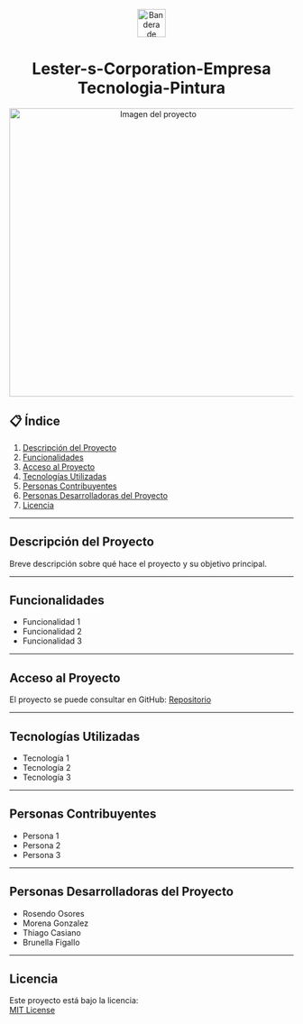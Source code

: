 <p align="center">
  <img src="https://upload.wikimedia.org/wikipedia/commons/1/1a/Flag_of_Argentina.svg" width="50" alt="Bandera de Argentina"/>
</p>

<h1 align="center"> Lester-s-Corporation-Empresa Tecnologia-Pintura</h1>


<p align="center">
  <img src="https://github.com/user-attachments/assets/f397a83c-dc22-4e43-8d2c-a5a1cdca7b34" width="512" height="512" alt="Imagen del proyecto" />
</p>


## 📋 Índice
1. [Descripción del Proyecto](#descripción-del-proyecto)  
2. [Funcionalidades](#funcionalidades)  
3. [Acceso al Proyecto](#acceso-al-proyecto)  
4. [Tecnologías Utilizadas](#tecnologías-utilizadas)  
5. [Personas Contribuyentes](#personas-contribuyentes)  
6. [Personas Desarrolladoras del Proyecto](#personas-desarrolladoras-del-proyecto)  
7. [Licencia](#licencia)  

---

## Descripción del Proyecto
Breve descripción sobre qué hace el proyecto y su objetivo principal.

---

## Funcionalidades
- Funcionalidad 1  
- Funcionalidad 2  
- Funcionalidad 3  

---

## Acceso al Proyecto
El proyecto se puede consultar en GitHub: [Repositorio](https://github.com/daoldev)

---

## Tecnologías Utilizadas
- Tecnología 1  
- Tecnología 2  
- Tecnología 3  

---

## Personas Contribuyentes
- Persona 1  
- Persona 2  
- Persona 3  

---

## Personas Desarrolladoras del Proyecto
- Rosendo Osores  
- Morena Gonzalez  
- Thiago Casiano  
- Brunella Figallo  

---

## Licencia
Este proyecto está bajo la licencia:  
[MIT License](LICENSE)

